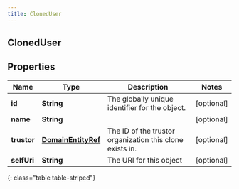```yaml
---
title: ClonedUser
---
```


## ClonedUser

## Properties

| Name        | Type                                                           | Description                                              | Notes      |
| ----------- | -------------------------------------------------------------- | -------------------------------------------------------- | ---------- |
| **id**      | <!----><!---->**String**<!---->                                | The globally unique identifier for the object.           | [optional] |
| **name**    | <!----><!---->**String**<!---->                                |                                                          | [optional] |
| **trustor** | <!----><!---->[**DomainEntityRef**](DomainEntityRef.md)<!----> | The ID of the trustor organization this clone exists in. | [optional] |
| **selfUri** | <!----><!---->**String**<!---->                                | The URI for this object                                  | [optional] |

{: class="table table-striped"}
